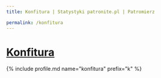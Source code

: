 ```yaml
---
title: Konfitura | Statystyki patronite.pl | Patromierz

permalink: /konfitura
---
```


# [Konfitura](https://patronite.pl/konfitura)

{% include profile.md name="konfitura" prefix="k" %}
